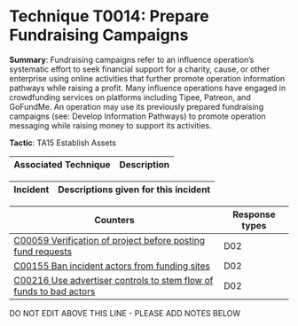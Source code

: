 # Technique T0014: Prepare Fundraising Campaigns

**Summary**: Fundraising campaigns refer to an influence operation’s systematic effort to seek financial support for a charity, cause, or other enterprise using online activities that further promote operation information pathways while raising a profit. Many influence operations have engaged in crowdfunding services on platforms including Tipee, Patreon, and GoFundMe. An operation may use its previously prepared fundraising campaigns (see: Develop Information Pathways) to promote operation messaging while raising money to support its activities.

**Tactic**: TA15 Establish Assets 


| Associated Technique | Description |
| --------- | ------------------------- |



| Incident | Descriptions given for this incident |
| -------- | -------------------- |



| Counters | Response types |
| -------- | -------------- |
| [C00059 Verification of project before posting fund requests](../../generated_pages/counters/C00059.md) | D02 |
| [C00155 Ban incident actors from funding sites](../../generated_pages/counters/C00155.md) | D02 |
| [C00216 Use advertiser controls to stem flow of funds to bad actors](../../generated_pages/counters/C00216.md) | D02 |


DO NOT EDIT ABOVE THIS LINE - PLEASE ADD NOTES BELOW